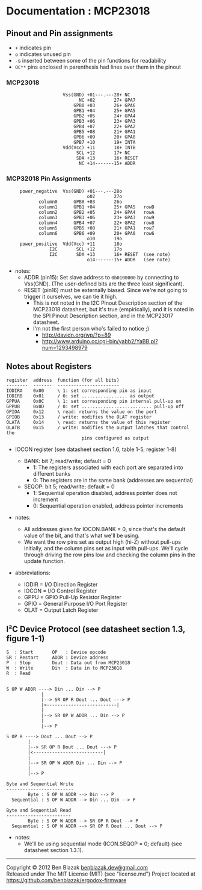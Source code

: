 # Documentation : MCP23018

## Pinout and Pin assignments

* `+` indicates pin
* `o` indicates unused pin
* `-`s inserted between some of the pin functions for readability
* `OC**` pins enclosed in parenthesis had lines over them in the pinout

### MCP23018
                         Vss(GND) +01---.---28+ NC
                               NC +02       27+ GPA7
                             GPB0 +03       26+ GPA6
                             GPB1 +04       25+ GPA5
                             GPB2 +05       24+ GPA4
                             GPB3 +06       23+ GPA3
                             GPB4 +07       22+ GPA2
                             GPB5 +08       21+ GPA1
                             GPB6 +09       20+ GPA0
                             GPB7 +10       19+ INTA
                         Vdd(Vcc) +11       18+ INTB
                              SCL +12       17+ NC
                              SDA +13       16+ RESET
                               NC +14-------15+ ADDR

### MCP32018 Pin Assignments

         power_negative  Vss(GND) +01---.---28o
                                  o02       27o
                column0      GPB0 +03       26o
                column1      GPB1 +04       25+ GPA5   rowB
                column2      GPB2 +05       24+ GPA4   rowA
                column3      GPB3 +06       23+ GPA3   row9
                column4      GPB4 +07       22+ GPA2   row8
                column5      GPB5 +08       21+ GPA1   row7
                column6      GPB6 +09       20+ GPA0   row6
                                  o10       19o
         power_positive  Vdd(Vcc) +11       18o
                    I2C       SCL +12       17o
                    I2C       SDA +13       16+ RESET  (see note)
                                  o14-------15+ ADDR   (see note)

* notes:
  * ADDR (pin15): Set slave address to `0b0100000` by connecting to Vss(GND).
    (The user-defined bits are the three least significant).
  * RESET (pin16) must be externally biased.  Since we're not going to trigger
    it ourselves, we can tie it high.
    * This is not noted in the I2C Pinout Description section of the MCP23018
      datasheet, but it's true (empirically), and it is noted in the SPI Pinout
      Description section, and in the MCP23017 datasheet.
    * I'm not the first person who's failed to notice ;)
      * <http://davidn.org/wp/?p=89>
      * <http://www.arduino.cc/cgi-bin/yabb2/YaBB.pl?num=1293498979>

## Notes about Registers

    register  address  function (for all bits)
    --------  -------  -----------------------
    IODIRA    0x00     \ 1: set corresponding pin as input
    IODIRB    0x01     / 0: set ................. as output
    GPPUA     0x0C     \ 1: set corresponding pin internal pull-up on
    GPPUB     0x0D     / 0: set .......................... pull-up off
    GPIOA     0x12     \ read: returns the value on the port
    GPIOB     0x13     / write: modifies the OLAT register
    OLATA     0x14     \ read: returns the value of this register
    OLATB     0x15     / write: modifies the output latches that control the
                                pins configured as output

* IOCON register (see datasheet section 1.6, table 1-5, register 1-8)
  * BANK: bit 7; read/write; default = 0
    * 1: The registers associated with each port are separated into different
      banks
    * 0: The registers are in the same bank (addresses are sequential)
  * SEQOP: bit 5; read/write; default = 0
    * 1: Sequential operation disabled, address pointer does not increment
    * 0: Sequential operation enabled, address pointer increments

* notes:
  * All addresses given for IOCON.BANK = 0, since that's the default value of
    the bit, and that's what we'll be using.
  * We want the row pins set as output high (hi-Z) without pull-ups initially,
    and the column pins set as input with pull-ups.  We'll cycle through
    driving the row pins low and checking the column pins in the update
    function.

* abbreviations:
  * IODIR = I/O Direction Register
  * IOCON = I/O Control Register
  * GPPU = GPIO Pull-Up Resistor Register
  * GPIO = General Purpose I/O Port Register
  * OLAT = Output Latch Register

## I&sup2;C Device Protocol (see datasheet section 1.3, figure 1-1)

    S  : Start       OP   : Device opcode
    SR : Restart     ADDR : Device address
    P  : Stop        Dout : Data out from MCP23018
    W  : Write       Din  : Data in to MCP23018
    R  : Read


    S OP W ADDR ----> Din ... Din --> P
                 |
                 |--> SR OP R Dout ... Dout ---> P
                 |<--------------------------|
                 |
                 |--> SR OP W ADDR ... Din --> P
                 |
                 |--> P

    S OP R ----> Dout ... Dout --> P
            |
            |--> SR OP R Dout ... Dout ---> P
            |<--------------------------|
            |
            |--> SR OP W ADDR Din ... Din --> P
            |
            |--> P

    Byte and Sequential Write
    -------------------------
            Byte : S OP W ADDR --> Din --> P
      Sequential : S OP W ADDR --> Din ... Din --> P

    Byte and Sequential Read
    ------------------------
            Byte : S OP W ADDR --> SR OP R Dout --> P
      Sequential : S OP W ADDR --> SR OP R Dout ... Dout --> P

* notes:
  * We'll be using sequential mode (ICON.SEQOP = 0; default) (see datasheet
    section 1.3.1).

-------------------------------------------------------------------------------

Copyright &copy; 2012 Ben Blazak <benblazak.dev@gmail.com>  
Released under The MIT License (MIT) (see "license.md")
Project located at <https://github.com/benblazak/ergodox-firmware>

